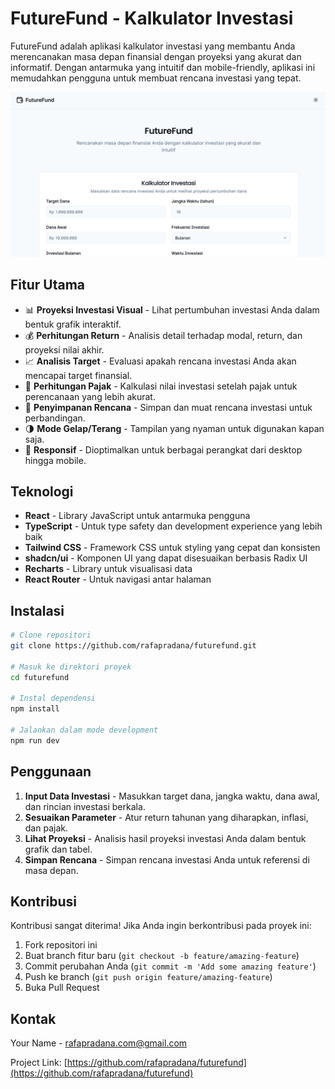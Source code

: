 # FutureFund - Kalkulator Investasi

FutureFund adalah aplikasi kalkulator investasi yang membantu Anda merencanakan masa depan finansial dengan proyeksi yang akurat dan informatif. Dengan antarmuka yang intuitif dan mobile-friendly, aplikasi ini memudahkan pengguna untuk membuat rencana investasi yang tepat.

![FutureFund Screenshot](public/og-image.png)

## Fitur Utama

- 📊 **Proyeksi Investasi Visual** - Lihat pertumbuhan investasi Anda dalam bentuk grafik interaktif.
- 💰 **Perhitungan Return** - Analisis detail terhadap modal, return, dan proyeksi nilai akhir.
- 📈 **Analisis Target** - Evaluasi apakah rencana investasi Anda akan mencapai target finansial.
- 🧮 **Perhitungan Pajak** - Kalkulasi nilai investasi setelah pajak untuk perencanaan yang lebih akurat.
- 💾 **Penyimpanan Rencana** - Simpan dan muat rencana investasi untuk perbandingan.
- 🌗 **Mode Gelap/Terang** - Tampilan yang nyaman untuk digunakan kapan saja.
- 📱 **Responsif** - Dioptimalkan untuk berbagai perangkat dari desktop hingga mobile.

## Teknologi

- **React** - Library JavaScript untuk antarmuka pengguna
- **TypeScript** - Untuk type safety dan development experience yang lebih baik
- **Tailwind CSS** - Framework CSS untuk styling yang cepat dan konsisten
- **shadcn/ui** - Komponen UI yang dapat disesuaikan berbasis Radix UI
- **Recharts** - Library untuk visualisasi data
- **React Router** - Untuk navigasi antar halaman

## Instalasi

```bash
# Clone repositori
git clone https://github.com/rafapradana/futurefund.git

# Masuk ke direktori proyek
cd futurefund

# Instal dependensi
npm install

# Jalankan dalam mode development
npm run dev
```

## Penggunaan

1. **Input Data Investasi** - Masukkan target dana, jangka waktu, dana awal, dan rincian investasi berkala.
2. **Sesuaikan Parameter** - Atur return tahunan yang diharapkan, inflasi, dan pajak.
3. **Lihat Proyeksi** - Analisis hasil proyeksi investasi Anda dalam bentuk grafik dan tabel.
4. **Simpan Rencana** - Simpan rencana investasi Anda untuk referensi di masa depan.

## Kontribusi

Kontribusi sangat diterima! Jika Anda ingin berkontribusi pada proyek ini:

1. Fork repositori ini
2. Buat branch fitur baru (`git checkout -b feature/amazing-feature`)
3. Commit perubahan Anda (`git commit -m 'Add some amazing feature'`)
4. Push ke branch (`git push origin feature/amazing-feature`)
5. Buka Pull Request

## Kontak

Your Name - [rafapradana.com@gmail.com](mailto:rafapradana.com@gmail.com)

Project Link: [https://github.com/rafapradana/futurefund](https://github.com/rafapradana/futurefund) 